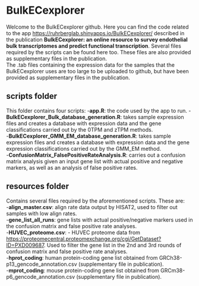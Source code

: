 # BulkECexplorer
Welcome to the BulkECexplorer github. Here you can find the code related to the app https://ruhrberglab.shinyapps.io/BulkECexplorer/ described in the publication **BulkECexplorer: an online resource to survey endothelial bulk transcriptomes and predict functional transcription**. Several files required by the scripts can be found here too. These files are also provided as supplementary files in the publication.  
The .tab files containing the expression data for the samples that the BulkECexplorer uses are too large to be uploaded to github, but have been provided as supplementary files in the publication.  
## scripts folder
This folder contains four scripts:
-**app.R**: the code used by the app to run.
-**BulkECexplorer_Bulk_database_generation.R**: takes sample expression files and creates a database with expression data and the gene classifications carried out by the 0TPM and zTPM methods.  
-**BulkECexplorer_GMM_EM_database_generation.R**: takes sample expression files and creates a database with expression data and the gene expression classifications carried out by the GMM_EM method.  
-**ConfusionMatrix_FalsePositiveRateAnalysis.R**: carries out a confusion matrix analysis given an input gene list with actual positive and negative markers, as well as an analysis of false positive rates.  
## resources folder
Contains several files required by the aforementioned scripts. These are:  
-**align_master.csv**: align rate data output by HISAT2, used to filter out samples with low align rates.  
-**gene_list_all_runs**: gene lists with actual positive/negative markers used in the confusion matrix and false positive rate analyses.  
-**HUVEC_proteome.csv**: - HUVEC proteome data from https://proteomecentral.proteomexchange.org/cgi/GetDataset?ID=PXD009687. Used to filter the gene list in the 2nd and 3rd rounds of confusion matrix and false positive rate analyses.  
-**hprot_coding**: human protein-coding gene list obtained from GRCh38-p13_gencode_annotation.csv (supplementary file in publication).  
-**mprot_coding**: mouse protein-coding gene list obtained from GRCm38-p6_gencode_annotation.csv (supplementary file in publication).  
